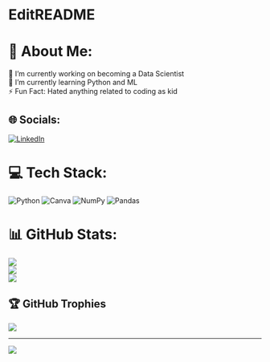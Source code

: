 # EditREADME
# 💫 About Me:
🔭 I’m currently working on becoming a Data Scientist<br>🌱 I’m currently learning Python and ML<br>⚡ Fun Fact: Hated anything related to coding as kid


## 🌐 Socials:
[![LinkedIn](https://img.shields.io/badge/LinkedIn-%230077B5.svg?logo=linkedin&logoColor=white)](https://linkedin.com/in/https://www.linkedin.com/in/ruqaiya-h-282069304?utm_source=share&utm_campaign=share_via&utm_content=profile&utm_medium=ios_app) 

# 💻 Tech Stack:
![Python](https://img.shields.io/badge/python-3670A0?style=plastic&logo=python&logoColor=ffdd54) ![Canva](https://img.shields.io/badge/Canva-%2300C4CC.svg?style=plastic&logo=Canva&logoColor=white) ![NumPy](https://img.shields.io/badge/numpy-%23013243.svg?style=plastic&logo=numpy&logoColor=white) ![Pandas](https://img.shields.io/badge/pandas-%23150458.svg?style=plastic&logo=pandas&logoColor=white)
# 📊 GitHub Stats:
![](https://github-readme-stats.vercel.app/api?username=Ruh-code&theme=radical&hide_border=false&include_all_commits=false&count_private=false)<br/>
![](https://github-readme-streak-stats.herokuapp.com/?user=Ruh-code&theme=radical&hide_border=false)<br/>
![](https://github-readme-stats.vercel.app/api/top-langs/?username=Ruh-code&theme=radical&hide_border=false&include_all_commits=false&count_private=false&layout=compact)

## 🏆 GitHub Trophies
![](https://github-profile-trophy.vercel.app/?username=Ruh-code&theme=panda&no-frame=false&no-bg=true&margin-w=4)

---
[![](https://visitcount.itsvg.in/api?id=Ruh-code&icon=0&color=12)](https://visitcount.itsvg.in)

<!-- Proudly created with GPRM ( https://gprm.itsvg.in ) -->
